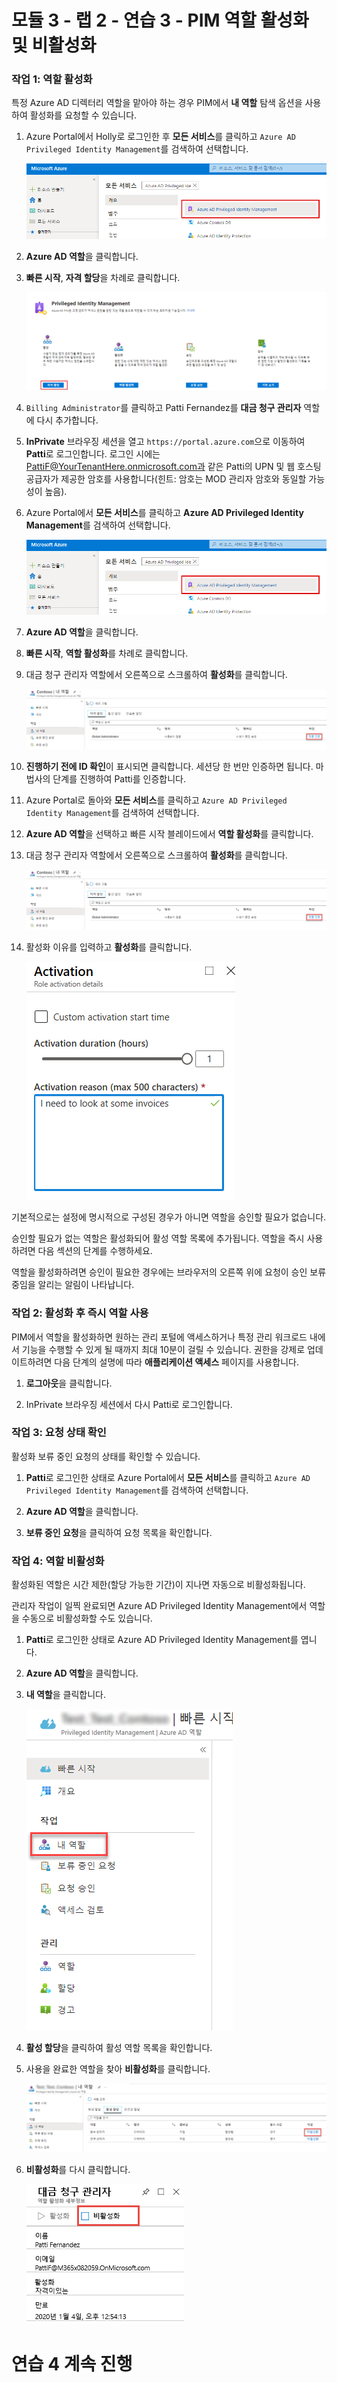 # 모듈 3 - 랩 2 - 연습 3 - PIM 역할 활성화 및 비활성화


### 작업 1: 역할 활성화


특정 Azure AD 디렉터리 역할을 맡아야 하는 경우 PIM에서 **내 역할** 탐색 옵션을 사용하여 활성화를 요청할 수 있습니다.


1.  Azure Portal에서 Holly로 로그인한 후 **모든 서비스**를 클릭하고 `Azure AD Privileged Identity Management`를 검색하여 선택합니다.

     ![스크린샷](../Media/a52510a3-b2a2-4b21-91a8-ee7f34b39a72.png)

1.  **Azure AD 역할**을 클릭합니다.
 
1.  **빠른 시작**, **자격 할당**을 차례로 클릭합니다.

     ![스크린샷](../Media/a7af9dbc-d901-4c9e-9cd5-63fd30726639.png)

1.  `Billing Administrator`를 클릭하고 Patti Fernandez를 **대금 청구 관리자** 역할에 다시 추가합니다.


1.  **InPrivate** 브라우징 세션을 열고 `https://portal.azure.com`으로 이동하여 **Patti**로 로그인합니다. 로그인 시에는 PattiF@YourTenantHere.onmicrosoft.com과 같은 Patti의 UPN 및 웹 호스팅 공급자가 제공한 암호를 사용합니다(힌트: 암호는 MOD 관리자 암호와 동일할 가능성이 높음).  

1.  Azure Portal에서 **모든 서비스**를 클릭하고 **Azure AD Privileged Identity Management**를 검색하여 선택합니다.

     ![스크린샷](../Media/a52510a3-b2a2-4b21-91a8-ee7f34b39a72.png)

1.  **Azure AD 역할**을 클릭합니다.

1.  **빠른 시작**, **역할 활성화**를 차례로 클릭합니다.

1.  대금 청구 관리자 역할에서 오른쪽으로 스크롤하여 **활성화**를 클릭합니다.

     ![스크린샷](../Media/bd3d79a3-a66d-48a5-8b2e-94c18358b250.png)

1.  **진행하기 전에 ID 확인**이 표시되면 클릭합니다. 세션당 한 번만 인증하면 됩니다. 마법사의 단계를 진행하여 Patti를 인증합니다.
 
1.  Azure Portal로 돌아와 **모든 서비스**를 클릭하고 `Azure AD Privileged Identity Management`를 검색하여 선택합니다.

1.  **Azure AD 역할**을 선택하고 빠른 시작 블레이드에서 **역할 활성화**를 클릭합니다.

1.  대금 청구 관리자 역할에서 오른쪽으로 스크롤하여 **활성화**를 클릭합니다.

     ![스크린샷](../Media/bd3d79a3-a66d-48a5-8b2e-94c18358b250.png)

1.  활성화 이유를 입력하고 **활성화**를 클릭합니다.

     ![스크린샷](../Media/b17f972d-8df2-4b78-a361-202bab94dd17.png)

기본적으로는 설정에 명시적으로 구성된 경우가 아니면 역할을 승인할 필요가 없습니다. 

 승인할 필요가 없는 역할은 활성화되어 활성 역할 목록에 추가됩니다. 역할을 즉시 사용하려면 다음 섹션의 단계를 수행하세요.

 역할을 활성화하려면 승인이 필요한 경우에는 브라우저의 오른쪽 위에 요청이 승인 보류 중임을 알리는 알림이 나타납니다.


### 작업 2: 활성화 후 즉시 역할 사용


PIM에서 역할을 활성화하면 원하는 관리 포털에 액세스하거나 특정 관리 워크로드 내에서 기능을 수행할 수 있게 될 때까지 최대 10분이 걸릴 수 있습니다. 권한을 강제로 업데이트하려면 다음 단계의 설명에 따라 **애플리케이션 액세스** 페이지를 사용합니다.


1.  **로그아웃**을 클릭합니다.

1.  InPrivate 브라우징 세션에서 다시 Patti로 로그인합니다.


### 작업 3: 요청 상태 확인


활성화 보류 중인 요청의 상태를 확인할 수 있습니다.


1.  **Patti**로 로그인한 상태로 Azure Portal에서 **모든 서비스**를 클릭하고 `Azure AD Privileged Identity Management`를 검색하여 선택합니다.

1.  **Azure AD 역할**을 클릭합니다.

1.  **보류 중인 요청**을 클릭하여 요청 목록을 확인합니다.


### 작업 4: 역할 비활성화


활성화된 역할은 시간 제한(할당 가능한 기간)이 지나면 자동으로 비활성화됩니다.

관리자 작업이 일찍 완료되면 Azure AD Privileged Identity Management에서 역할을 수동으로 비활성화할 수도 있습니다.



1.  **Patti**로 로그인한 상태로 Azure AD Privileged Identity Management를 엽니다.

1.  **Azure AD 역할**을 클릭합니다.

1.  **내 역할**을 클릭합니다.

     ![스크린샷](../Media/72435386-92e6-4cb7-9107-7adcc1198389.png)

1.  **활성 할당**을 클릭하여 활성 역할 목록을 확인합니다.

1.  사용을 완료한 역할을 찾아 **비활성화**를 클릭합니다.

     ![스크린샷](../Media/6360dbed-ceea-4139-8282-a95f2b26ebd2.png)

1.  **비활성화**를 다시 클릭합니다.

     ![스크린샷](../Media/deactivate.png)




# 연습 4 계속 진행
